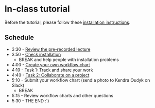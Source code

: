# In-class tutorial

Before the tutorial, please follow these [installation instructions](https://github.com/koudyk/intro_git_github/blob/main/2-in-class-tutorial/2_installation_instructions.md).

## Schedule
- 3:30 - [Review the pre-recorded lecture](https://github.com/koudyk/intro_git_github/blob/main/2-in-class-tutorial/1_lecture-review.md)
- 3:50 - [Check installation](https://github.com/koudyk/intro_git_github/blob/main/2-in-class-tutorial/2_installation_instructions.md)
  - BREAK and help people with installation problems
- 4:00 - [Create your own workflow chart](https://github.com/koudyk/intro_git_github/blob/main/2-in-class-tutorial/3_create-workflow-chart.md)
- 4:10 - [Task 1: Track and share your work](https://github.com/koudyk/intro_git_github/blob/main/2-in-class-tutorial/4_task-1_track-and-share-your-work.md)
- 4:40 - [Task 2: Collaborate on a project](https://github.com/koudyk/intro_git_github/blob/main/2-in-class-tutorial/5_task-2_collaborate-with-a-partner.md)
- 5:10 - Submit your workflow chart (send a photo to Kendra Oudyk on Slack)
  - BREAK
- 5:15 - Review workflow charts and other questions
- 5:30 - THE END :')
